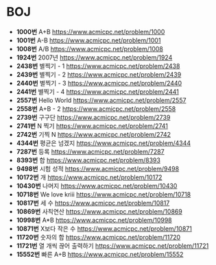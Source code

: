# BOJ
* **1000번** A+B https://www.acmicpc.net/problem/1000  
* **1001번** A-B https://www.acmicpc.net/problem/1001  
* **1008번** A/B https://www.acmicpc.net/problem/1008  
* **1924번** 2007년 https://www.acmicpc.net/problem/1924  
* **2438번** 별찍기 - 1 https://www.acmicpc.net/problem/2438  
* **2439번** 별찍기 - 2 https://www.acmicpc.net/problem/2439  
* **2440번** 별찍기 - 3 https://www.acmicpc.net/problem/2440  
* **2441번** 별찍기 - 4 https://www.acmicpc.net/problem/2441  
* **2557번** Hello World https://www.acmicpc.net/problem/2557  
* **2558번** A+B - 2 https://www.acmicpc.net/problem/2558  
* **2739번** 구구단 https://www.acmicpc.net/problem/2739  
* **2741번** N 찍기 https://www.acmicpc.net/problem/2741  
* **2742번** 기찍 N https://www.acmicpc.net/problem/2742  
* **4344번** 평균은 넘겠지 https://www.acmicpc.net/problem/4344  
* **7287번** 등록 https://www.acmicpc.net/problem/7287  
* **8393번** 합 https://www.acmicpc.net/problem/8393  
* **9498번** 시험 성적 https://www.acmicpc.net/problem/9498  
* **10172번** 개 https://www.acmicpc.net/problem/10172  
* **10430번** 나머지 https://www.acmicpc.net/problem/10430  
* **10718번** We love kriii https://www.acmicpc.net/problem/10718  
* **10817번** 세 수 https://www.acmicpc.net/problem/10817  
* **10869번** 사칙연산 https://www.acmicpc.net/problem/10869  
* **10998번** A*B https://www.acmicpc.net/problem/10998  
* **10871번** X보다 작은 수 https://www.acmicpc.net/problem/10871  
* **11720번** 숫자의 합 https://www.acmicpc.net/problem/11720  
* **11721번** 열 개씩 끊어 출력하기 https://www.acmicpc.net/problem/11721  
* **15552번** 빠른 A+B https://www.acmicpc.net/problem/15552  

